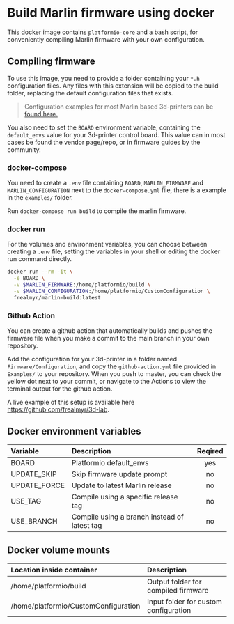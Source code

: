 # Build Marlin firmware using docker

This docker image contains `platformio-core` and a bash script, for conveniently compiling Marlin firmware with your own configuration.

## Compiling firmware

To use this image, you need to provide a folder containing your `*.h` configuration files. Any files with this extension will be copied to the build folder, replacing the default configuration files that exists.

>Configuration examples for most Marlin based 3d-printers can be [found here.](https://github.com/MarlinFirmware/Configurations/tree/import-2.0.x/config/examples)

You also need to set the `BOARD` environment variable, containing the `default_envs` value for your 3d-printer control board. This value can in most cases be found the vendor page/repo, or in firmware guides by the community.



### docker-compose

You need to create a `.env` file containing `BOARD`, `MARLIN_FIRMWARE` and `MARLIN_CONFIGURATION` next to the `docker-compose.yml` file, there is a example in the `examples/` folder.

Run `docker-compose run build` to compile the marlin firmware.

### docker run

For the volumes and environment variables, you can choose between creating a `.env` file, setting the variables in your shell or editing the docker run command directly.

```bash
docker run --rm -it \
  -e BOARD \
  -v $MARLIN_FIRMWARE:/home/platformio/build \
  -v $MARLIN_CONFIGURATION:/home/platformio/CustomConfiguration \
  frealmyr/marlin-build:latest
```

### Github Action

You can create a github action that automatically builds and pushes the firmware file when you make a commit to the main branch in your own repository.

Add the configuration for your 3d-printer in a folder named `Firmware/Configuration`, and copy the `github-action.yml` file provided in `Examples/` to your repository. When you push to master, you can check the yellow dot next to your commit, or navigate to the Actions to view the terminal output for the github action.

A live example of this setup is available here https://github.com/frealmyr/3d-lab.

## Docker environment variables

| Variable | Description| Reqired |
| :--- | :- | :-: |
| BOARD | Platformio default_envs | yes |
| UPDATE_SKIP | Skip firmware update prompt | no |
| UPDATE_FORCE | Update to latest Marlin release | no |
| USE_TAG | Compile using a specific release tag | no |
| USE_BRANCH | Compile using a branch instead of latest tag | no |

## Docker volume mounts

| Location inside container | Description |
| :--- | :- |
| /home/platformio/build | Output folder for compiled firmware |
| /home/platformio/CustomConfiguration | Input folder for custom configuration |
